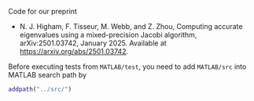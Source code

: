 Code for our preprint

 - N. J. Higham, F. Tisseur, M. Webb, and Z. Zhou,
   Computing accurate eigenvalues using a mixed-precision Jacobi algorithm,
   arXiv:2501.03742, January 2025.
   Available at https://arxiv.org/abs/2501.03742.

Before executing tests from `MATLAB/test`, you need to add `MATLAB/src` into MATLAB search path by 

```matlab
addpath("../src/")
```
